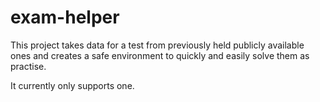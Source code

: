 # exam-helper

This project takes data for a test from previously held publicly available ones and creates a safe environment to quickly and easily solve them as practise.

It currently only supports one.
